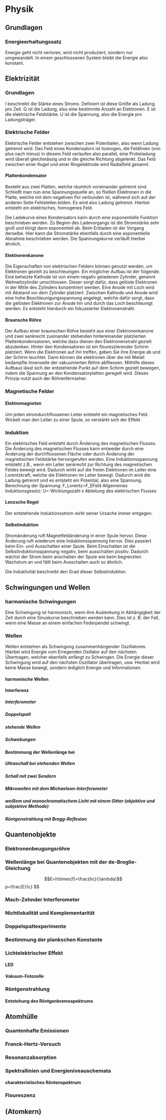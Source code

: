 # Physik
## Grundlagen
### Energieerhaltungssatz
Energie geht nicht verloren, wird nicht produziert, sondern nur umgewandelt. In einem geschlossenen System bleibt die Energie also konstant.

## Elektrizität
### Grundlagen
I beschreibt die Stärke eines Stroms. Definiert ist diese Größe als Ladung pro Zeit.
Q ist die Ladung, also eine bestimmte Anzahl an Elektronen.
E ist die elektrische Feldstärke.
U ist die Spannung, also die Energie pro Ladungsträger.
### Elektrische Felder
Elektrische Felder entstehen zwischen zwei Potentialen, also wenn Ladung getrennt wird.
Das Feld eines Kondensators ist homogen, die Feldlinien (von plus nach minus) in diesem Feld verlaufen also parallel, eine Probeladung wird überall
gleichmässig und in die gleiche Richtung abgelenkt.
Das Feld zwischen einer Kugel und einer Ringelektrode wird Radialfeld genannt.

#### Plattenkondensator
Besteht aus zwei Platten, welche räumlich voneinander getrennt sind. Schließt man nun eine Spannungsquelle an, so fließen Elektronen in
die Platte, welche mit dem negativen Pol verbunden ist, während sich auf der anderen Seite Fehlstellen bilden. Es wird also Ladung getrennt.
Hierbei entsteht ein elektrisches, homogenes Feld.

Die Ladekurve eines Kondensators kann durch eine exponentielle Funktion beschrieben werden.
Zu Beginn des Ladevorgangs ist die Stromstärke sehr groß und klingt dann exponentiell ab. Beim Entladen ist der Vorgang derselbe.
Hier kann die Stromstärke ebenfalls durch eine exponentielle Abnahme beschrieben werden.
Die Spannungskurve verläuft hierbei ähnlich.
#### Elektronenkanone
Die Eigenschaften von elektrischen Feldern können genutzt werden, um Elektronen gezielt zu beschleunigen.
Ein möglicher Aufbau ist der folgende.
Eine beheizte Kathode ist von einem negativ geladenen Zylinder, genannt Wehneltzylinder umschlossen. Dieser sorgt dafür,
dass gelöste Elektronen in der Mitte des Zylinders konzentriert werden.
Eine Anode mit Loch wird mit Abstand vor dem Zylinder platziert. Zwischen Kathode und Anode wird eine hohe Beschleunigungsspannung
angelegt, welche dafür sorgt, dass die gelösten Elektronen zur Anode hin und durch das Loch beschleunigt werden.
Es entsteht hierdurch ein fokussierter Elektronenstrahl.
#### Braunsche Röhre
Der Aufbau einer braunschen Röhre besteht aus einer Elektronenkanone und zwei senkrecht zueinander stehenden hintereinander platzierten
Plattenkondensatoren, welche dazu dienen den Elektronenstrahl gezielt abzulenken.
Hinter den Kondensatoren ist ein floureszierender Schirm platziert. Wenn die Elektronen auf ihn treffen, geben Sie ihre Energie ab und
der Schirm leuchtet. Dann können die elektronen über die mit Metall bedampfte Innenseite der vakuumierten Röhre abfliessen.
Mithilfe dieses Aufbaus lässt sich der entstehende Punkt auf dem Schirm gezielt bewegen, indem die Spannung an den Kondensatorplatten
geregelt wird.
Dieses Prinzip nutzt auch der Röhrenfernseher.
### Magnetische Felder

#### Elektromagneten
Um jeden stromdurchflossenen Leiter entsteht ein magnetisches Feld. Wickelt man den Leiter zu einer Spule, so verstärkt sich der Effekt.
### Induktion
Ein elektrisches Feld entsteht durch Änderung des magnetischen Flusses. Die Änderung des magnetischen Flusses kann entweder durch
eine Änderung der durchflossenen Fläche oder durch Änderung der magnetischen Feldstärke hervorgerufen werden.
Eine Induktionsspannung entsteht z.B., wenn ein Leiter senkrecht zur Richtung des magnetischen Feldes bewegt wird. Dadurch wirkt auf
die freien Elektronen im Leiter eine Lorentzkraft, welche die Elektronen im Leiter bewegt. Dadurch wird die Ladung getrennt und es
entsteht ein Potential, also eine Spannung.
Berechnung der Spannung: F_Lorentz=F_EFeld
Allgemeines Induktionsgesetz: U=-Wicklungszahl x Ableitung des elektrischen Flusses

#### Lenzsche Regel
Der entstehende Induktionsstrom wirkt seiner Ursache immer entgegen.
#### Selbstinduktion
Stromänderung ruft Magnetfeldänderung in einer Spule hervor. Diese Änderung ruft wiederum eine Induktionsspannung hervor.
Dies passiert beim Ein- und Ausschalten einer Spule. Beim Einschalten ist die Selbstinduktionsspannung negativ, beim ausschalten positiv.
Dadurch wächst der Strom beim anschalten der Spule wie beim begrenzten Wachstum an und fällt beim Ausschalten auch so ähnlich.

Die Induktivität beschreibt den Grad dieser Selbstinduktion.
## Schwingungen und Wellen
### harmonische Schwingungen
Eine Schwingung ist harmonisch, wenn ihre Auslenkung in Abhängigkeit der Zeit durch eine Sinuskurve beschrieben werden kann. Dies ist z. B. der Fall, wenn eine Masse an einem einfachen Federpendel schwingt.
### Wellen
Wellen entstehen als Schwingung zusammenhängender Oszillatoren.
Hierbei wird Energie vom Erregenden Osillator auf den nächsten Übertragen, welcher ebenfalls anfängt zu Schwingen. Die Energie dieser Schwingung wird auf den nächsten Oszillator übertragen, usw. Hierbei wird keine Masse bewegt, sondern lediglich Energie und Informationen.
#### harmonische Wellen
#### Interferenz
##### Interferometer
##### Doppelspalt
##### stehende Wellen
##### Schwebungen
#### Bestimmung der Wellenlänge bei
##### Ultraschall bei stehenden Wellen
##### Schall mit zwei Sendern
##### Mikrowellen mit dem Michaelson-Interferometer
##### weißem und monochromatischem Licht mit einem Gitter (objektive und subjektive Methode)
##### Röntgenstrahlung mit Bragg-Reflexion
## Quantenobjekte
### Elektronenbeugungsröhre
### Wellenlänge bei Quantenobjekten mit der de-Broglie-Gleichung
$$E=h\times{f}=\frac{hc}{\lambda}$$
p=\frac{E}{c}
$$
### Mach-Zehnder Interferometer
### Nichtlokalität und Komplementarität
### Doppelspaltexperimente
### Bestimmung der plankschen Konstante
### Lichtelektrischer Effekt
#### LED
#### Vakuum-Fotozelle
### Röntgenstrahlung
#### Entstehung des Röntgenbremsspektrums
## Atomhülle
### Quantenhafte Emissionen
### Franck-Hertz-Versuch
### Resonanzabsorption
### Spektrallinien und Energieniveauschemata
#### charakteristisches Röntenspektrum
### Floureszenz
## (Atomkern)
